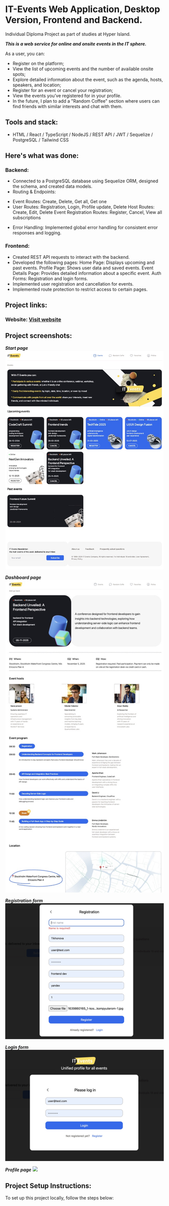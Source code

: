 # IT-Events Web Application, Desktop Version, Frontend and Backend.
Individual Diploma Project as part of studies at Hyper Island.

***This is a web service for online and onsite events in the IT sphere.*** 

As a user, you can:
* Register on the platform;
* View the list of upcoming events and the number of available onsite spots;
* Explore detailed information about the event, such as the agenda, hosts, speakers, and location;
* Register for an event or cancel your registration;
* View the events you’ve registered for in your profile.
* In the future, I plan to add a "Random Coffee" section where users can find friends with similar interests and chat with them.

## Tools and stack: 
* HTML / React / TypeScript / NodeJS /  REST API / JWT / Sequelize / PostgreSQL / Tailwind CSS
  
## Here's what was done:
### Backend: 
* Connected to a PostgreSQL database using Sequelize ORM, designed the schema, and created data models.
* Routing & Endpoints:
- Event Routes: Create, Delete, Get all, Get one
- User Routes: Registration, Login, Profile update, Delete
Host Routes: Create, Edit, Delete
Event Registration Routes: Register, Cancel, View all subscriptions
* Error Handling: Implemented global error handling for consistent error responses and logging.

### Frontend:
* Created REST API requests to interact with the backend.
* Developed the following pages:
Home Page: Displays upcoming and past events.
Profile Page: Shows user data and saved events.
Event Details Page: Provides detailed information about a specific event.
Auth Forms: Registration and login forms.
* Implemented user registration and cancellation for events.
* Implemented route protection to restrict access to certain pages.

## Project links:
### Website: [Visit website]()

## Project screenshots:
***Start page***
![](./client/src/assets/main-page.jpg)

***Dashboard page***
![](./client/src/assets/one-event-page.jpg)

***Registration form***
![](./client/src/assets/registration.jpg)

***Login form***
![](./client/src/assets/login.jpg)

***Profile page***
![](./client/src/assets/.jpg)


## Project Setup Instructions:
To set up this project locally, follow the steps below:


